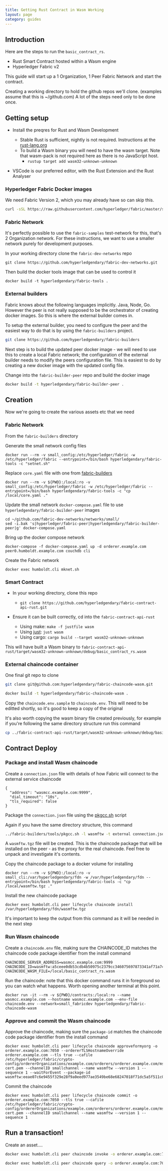 ```yaml
---
title: Getting Rust Contract in Wasm Working
layout: page
category: guides
---
```


## Introduction

Here are the steps to run the `basic_contract_rs`. 
- Rust Smart Contract hosted within a Wasm engine
- Hyperledger Fabric v2

This guide will start up a 1 Organization, 1 Peer Fabric Network and start the contract.

Creating a working directory to hold the github repos we'll clone. (examples assume that this is ~/github.com)
A lot of the steps need only to be done once.

## Getting setup

- Install the preqres for Rust and Wasm Development
  - Stable Rust is sufficient, nightly is not required. Instructions at the [rust-lang.org](https://www.rust-lang.org/tools/install)
  - To build a Wasm binary you will need to have the wasm target. Note that wasm-pack is not required here as there is no JavaScript host.
    - `rustup target add wasm32-unknown-unknown` 

- VSCode is our preferred editor, with the Rust Extension and the Rust Analyser

### Hyperledger Fabric Docker images

We need Fabric Version 2, which you may already have so can skip this.  

```bash
curl -sSL https://raw.githubusercontent.com/hyperledger/fabric/master/scripts/bootstrap.sh | bash -s -- 2.2.0 1.4.4 0.4.18 -s -b
```

### Fabric Network

It's perfectly possible to use the `fabric-samples` test-network for this, that's 2 Organization network. For these instructions, we want to use a smaller network purely for development purposes.

In your working directory clone the `fabric-dev-networks` repo

```
git clone https://github.com/hyperledgendary/fabric-dev-networks.git
```

Then build the docker tools image that can be used to control it

```
docker build -t hyperledgendary/fabric-tools .
```

### External builders

Fabric knows about the following languages implicitly. Java, Node, Go. However the peer is not really supposed to be the orchestrator of creating docker images. So this is where the external builder comes in. 

To setup the external builder, you need to configure the peer and the easiest way to do that is by using the `fabric-builders` project.

```bash
git clone https://github.com/hyperledgendary/fabric-builders
```

Next step is to build the updated peer docker image - we will need to use this to create a local Fabric network; the configuration of the external builder needs to modify the peers configuration file. This is easiest to do by creating a new docker image with the updated config file. 

Change into the `fabric-builder-peer` repo and build the docker image

```bash
docker build -t hyperledgendary/fabric-builder-peer .
```


## Creation 

Now we're going to create the various assets etc that we need

### Fabric Network

From the `fabric-builders` directory

Generate the small network config files

```
docker run --rm -v small_config:/etc/hyperledger/fabric -w /etc/hyperledger/fabric --entrypoint=/bin/bash hyperledgendary/fabric-tools -c "setnet.sh"
```

Replace `core.yaml` file with one from [fabric-builders](https://github.com/hyperledgendary/fabric-builders)

```
docker run --rm -v ${PWD}:/local:ro -v small_config:/etc/hyperledger/fabric -w /etc/hyperledger/fabric --entrypoint=/bin/bash hyperledgendary/fabric-tools -c "cp /local/core.yaml ."
```

Update the small network `docker-compose.yaml` file to use `hyperledgendary/fabric-builder-peer` images

```
cd ~/github.com/fabric-dev-networks/networks/small/
sed -i.bak 's|hyperledger/fabric-peer|hyperledgendary/fabric-builder-peer|g' docker-compose.yaml
```

Bring up the docker compose network

```
docker-compose -f docker-compose.yaml up -d orderer.example.com peer0.humboldt.example.com couchdb cli
```

Create the Fabric network

```
docker exec humboldt.cli mknet.sh
```

### Smart Contract

- In your working directory, clone this repo
  - `git clone https://github.com/hyperledgendary/fabric-contract-api-rust.git`

- Ensure it can be built correctly, cd into the `fabric-contract-api-rust`
  - Using make: `make -f justfile wasm`
  - Using [just](https://github.com/casey/just): `just wasm`   
  - Using cargo: `cargo build --target wasm32-unknown-unknown`

This will have built a Wasm binary to `fabric-contract-api-rust/target/wasm32-unknown-unknown/debug/basic_contract_rs.wasm`

### External chaincode container

One final git repo to clone

```bash
git clone git@github.com:hyperledgendary/fabric-chaincode-wasm.git
```

```bash
docker build -t hyperledgendary/fabric-chaincode-wasm .
```

Copy the `chaincode.env.sample` to `chaincode.env`. This will need to be editted shortly, so it's good to keep a copy of the original

It's also worth copying the wasm binary file created previously, for example if you're following the same directory structure run this command

```bash
cp ../fabric-contract-api-rust/target/wasm32-unknown-unknown/debug/basic_contract_rs.wasm ./contracts
```

## Contract Deploy

### Package and install Wasm chaincode

Create a `connection.json` file with details of how Fabric will connect to the external service chaincode

```
{
  "address": "wasmcc.example.com:9999",
  "dial_timeout": "10s",
  "tls_required": false
}
```

Package the `connection.json` file using the [pkgcc.sh](https://github.com/hyperledgendary/fabric-builders/blob/master/tools/pkgcc.sh) script

Again if you have the same directory structure, this command

```bash
../fabric-builders/tools/pkgcc.sh -l wasmftw -t external connection.json
```

A `wasmftw.tgz` file will be created. This is the chaincode package that will be installed on the peer - as the proxy for the real chaincode.  Feel free to unpack and investigate it's contents.

Copy the chaincode package to a docker volume for installing

```
docker run --rm -v ${PWD}:/local:ro -v small_cli:/var/hyperledgendary/fdn -w /var/hyperledgendary/fdn --entrypoint=/bin/bash hyperledgendary/fabric-tools -c "cp /local/wasmftw.tgz ."
```

Install the new chaincode package

```
docker exec humboldt.cli peer lifecycle chaincode install /var/hyperledgendary/fdn/wasmftw.tgz
```

It's important to keep the output from this command as it will be needed in the next step

### Run Wasm chaincode

Create a `chaincode.env` file, making sure the CHAINCODE_ID matches the chaincode code package identifier from the install command

```
CHAINCODE_SERVER_ADDRESS=wasmcc.example.com:9999
CHAINCODE_ID=wasmftw:a5ceee0db53cdb4b50975c2379cc346075697873341af71a7440b5d4d7f1ca0c
CHAINCODE_WASM_FILE=/local/basic_contract_rs.wasm
```

Run the chaincode: note that this docker command runs it in foreground so you can watch what happens.  Worth opening another terminal at this point.

```
docker run -it --rm -v ${PWD}/contracts:/local:ro --name wasmcc.example.com --hostname wasmcc.example.com --env-file chaincode.env --network=small_fabricdev hyperledgendary/fabric-chaincode-wasm
```

### Approve and commit the Wasm chaincode

Approve the chaincode, making sure the `package-id` matches the chaincode code package identifier from the install command

```
docker exec humboldt.cli peer lifecycle chaincode approveformyorg -o orderer.example.com:7050 --ordererTLSHostnameOverride orderer.example.com --tls true --cafile /etc/hyperledger/fabric/crypto-config/ordererOrganizations/example.com/orderers/orderer.example.com/msp/tlscacerts/tlsca.example.com-cert.pem --channelID smallchannel --name wasmftw --version 1 --sequence 1 --waitForEvent --package-id wasmftw:eeae07c6e9455f329e28f9a0eed977ae3549be68e68247018f71dc5a5f511c0d
```

Commit the chaincode

```
docker exec humboldt.cli peer lifecycle chaincode commit -o orderer.example.com:7050 --tls true --cafile /etc/hyperledger/fabric/crypto-config/ordererOrganizations/example.com/orderers/orderer.example.com/msp/tlscacerts/tlsca.example.com-cert.pem --channelID smallchannel --name wasmftw --version 1 --sequence 1
```

## Run a transaction!

Create an asset....

```bash
docker exec humboldt.cli peer chaincode invoke -o orderer.example.com:7050 --tls true --cafile /etc/hyperledger/fabric/crypto-config/ordererOrganizations/example.com/orderers/orderer.example.com/msp/tlscacerts/tlsca.example.com-cert.pem -C smallchannel -n wasmftw -c '{"function":"AssetContract:create_asset","Args":["007","Bond"]}'
```

```bash
docker exec humboldt.cli peer chaincode query -o orderer.example.com:7050 --tls true --cafile /etc/hyperledger/fabric/crypto-config/ordererOrganizations/example.com/orderers/orderer.example.com/msp/tlscacerts/tlsca.example.com-cert.pem -C smallchannel -n wasmftw -c '{"function":"AssetContract:read_asset_value","Args":["007"]}'
```

